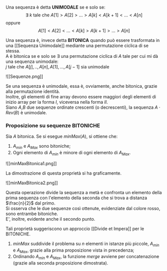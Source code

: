 Una sequenza è detta **UNIMODALE** se e solo se:
$$\exists\text{ } k \text{ tale che } A[1]>A[2]>...>A[k]< A[k+1]<...<A[n]$$
oppure
$$A[1]<A[2]<...<A[k]>A[k+1]>...>A[n]$$

Una sequenza è, invece detta **BITONICA** quando può essere trasformata in una [[Sequenza Unimodale]] mediante una permutazione ciclica di se stessa.<br />
A è bitonica se e solo se $\exists$ una permutazione ciclica di $A$ tale per cui mi dà una sequenza unimodale:<br />
$j \text{ tale che } A[j], .., A[n], A[1], ..., A[j-1] \text{ sia unimodale}$

![[Sequenze.png]]

Se una sequenza è unimodale, essa è, ovviamente, anche bitonica, grazie alla permutazione identità.<br />
Inoltre, gli elementi di fine array devono essere maggiori degli elementi di inizio array per la forma $I$, viceversa nella forma $II$.<br />
Siano $A$,$B$ due sequenze ordinate crescenti (o decrescenti), la sequenza $A \cdot Rev(B)$ è unimodale.<br />

### Proposizione su sequenze BITONICHE ###

Sia $A$ bitonica. Se si esegue _minMax_($A$), si ottiene che:
1) $A_{min}$ e $A_{Max}$ sono bitoniche;
2) Ogni elemento di $A_{min}$ è minore di ogni elemento di $A_{Max}$.

![[minMaxBitonica1.png]]

La dimostrazione di questa proprietà si ha graficamente.<br />

![[minMaxBitonica2.png]]

Questa operazione divide la sequenza a metà e confronta un elemento della prima sequenza con l'elemento della seconda che si trova a distanza $\frac{n}{2}$ dal primo.<br />
Si osserva che le due sequenze così ottenute, evidenziate dal colore rosso, sono entrambe bitoniche.<br />
E', inoltre, evidente anche il secondo punto.

Tali proprietà suggeriscono un approccio [[Divide et Impera]] per le BITONICHE.<br />
1) _minMax_ suddivide il problema su $n$ elementi in istanze più piccole, $A_{min}$ e $A_{Max}$, grazie alla prima proposizione vista in precedenza;
2) Ordinando $A_{min}$ e $A_{Max}$, la funzione _merge_ avviene per concatenazione (grazie alla seconda proposizione dimostrata).


